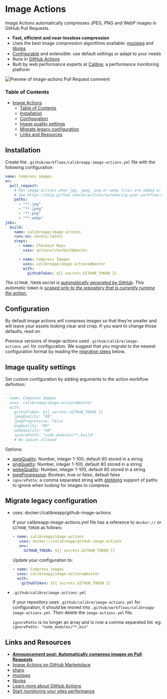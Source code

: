 # Image Actions

Image Actions automatically compresses JPEG, PNG and WebP images in GitHub Pull Requests.

- **Fast, efficient and near-lossless compression**
- Uses the best image compression algorithms available: [mozjpeg](https://github.com/mozilla/mozjpeg) and [libvips](https://github.com/libvips/libvips)
- [Configurable](#Configuration) and extensible: use default settings or adapt to your needs
- Runs in [GitHub Actions](https://github.com/features/actions)
- Built by web performance experts at [Calibre](https://calibreapp.com/); a performance monitoring platform

![Preview of image-actions Pull Request comment](https://user-images.githubusercontent.com/924/62024579-e1470d00-b218-11e9-8655-693ea42ba0f7.png)

### Table of Contents

- [Image Actions](#image-actions)
    - [Table of Contents](#table-of-contents)
  - [Installation](#installation)
  - [Configuration](#configuration)
  - [Image quality settings](#image-quality-settings)
  - [Migrate legacy configuration](#migrate-legacy-configuration)
  - [Links and Resources](#links-and-resources)

## Installation

Create the `.github/workflows/calibreapp-image-actions.yml` file with the following configuration:

```yml
name: Compress images
on:
  pull_request:
    # Run image-actions when jpg, jpeg, png or webp files are added or changed
    # See https://help.github.com/en/actions/automating-your-workflow-with-github-actions/workflow-syntax-for-github-actions#onpushpull_requestpaths
    paths:
      - "**.jpg"
      - "**.jpeg"
      - "**.png"
      - "**.webp"
jobs:
  build:
    name: calibreapp/image-actions
    runs-on: ubuntu-latest
    steps:
      - name: Checkout Repo
        uses: actions/checkout@master

      - name: Compress Images
        uses: calibreapp/image-actions@master
        with:
          githubToken: ${{ secrets.GITHUB_TOKEN }}
```

_The `GITHUB_TOKEN` secret is [automatically generated by GitHub](https://help.github.com/en/articles/virtual-environments-for-github-actions#github_token-secret). This automatic token is [scoped only to the repository that is currently running the action.](https://help.github.com/en/articles/virtual-environments-for-github-actions#token-permissions)_

## Configuration

By default image actions will compress images so that they’re smaller and will leave your assets looking clear and crisp. If you want to change those defaults, read on.

Previous versions of image-actions used `.github/calibre/image-actions.yml` for configuration. We suggest that you migrate to the newest configuration format by reading the [migration steps](#migration-legacy-configuration) below.

## Image quality settings

Set custom configuration by adding arguments to the action workflow definition:

```yml
...
- name: Compress Images
  uses: calibreapp/image-actions@master
  with:
    githubToken: ${{ secrets.GITHUB_TOKEN }}
    jpegQuality: "80"
    jpegProgressive: false
    pngQuality: "80"
    webpQuality: "80"
    ignorePaths: "node_modules/**,build"
    # No spaces allowed
```

Options:

- [jpegQuality](http://sharp.pixelplumbing.com/en/stable/api-output/#jpeg): Number, integer 1-100, default 80 stored in a string
- [pngQuality](http://sharp.pixelplumbing.com/en/stable/api-output/#png): Number, integer 1-100, default 80 stored in a string
- [webpQuality](http://sharp.pixelplumbing.com/en/stable/api-output/#webp): Number, integer 1-100, default 80 stored in a string
- [jpegProgressive](http://sharp.pixelplumbing.com/en/stable/api-output/#jpeg): Boolean, true or false, default false
- `ignorePaths`: a comma separated string with [globbing](https://www.npmjs.com/package/glob) support of paths to ignore when looking for images to compress


## Migrate legacy configuration

- uses: docker://calibreapp/github-image-actions

    If your calibreapp-image-actions.yml file has a reference to `docker://` or `GITHUB_TOKEN` as follows:

    ```yml
    - name: calibreapp/image-actions
       uses: docker://calibreapp/github-image-actions
       env:
         GITHUB_TOKEN: ${{ secrets.GITHUB_TOKEN }}
    ```

    Update your configuration to:

    ```yml
    - name: Compress images
      uses: calibreapp/image-actions@master
      with:
        githubToken: ${{ secrets.GITHUB_TOKEN }}
    ```

- `.github/calibre/image-actions.yml`

    If your repository uses `.github/calibre/image-actions.yml` for configuration, it should be moved into  `.github/workflows/calibreapp-image-actions.yml`. Then delete the `image-actions.yml` file.

    `ignorePaths` is no longer an array and is now a comma separated list. eg: `ignorePaths: "node_modules/**,bin"`

## Links and Resources

- **[Announcement post: Automatically compress images on Pull Requests](https://calibreapp.com/blog/compress-images-in-prs/)**
- [Image Actions on GitHub Marketplace](https://github.com/marketplace/actions/image-actions)
- [sharp](https://github.com/lovell/sharp)
- [mozjpeg](https://github.com/mozilla/mozjpeg)
- [libvips](https://github.com/libvips/libvips)
- [Learn more about GitHub Actions](https://github.com/features/actions)
- [Start monitoring your sites performance](https://calibreapp.com/)
